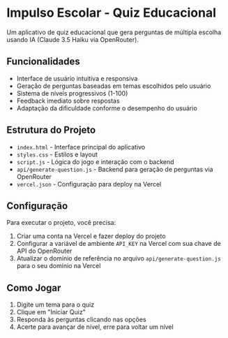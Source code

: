 # Impulso Escolar - Quiz Educacional

Um aplicativo de quiz educacional que gera perguntas de múltipla escolha usando IA (Claude 3.5 Haiku via OpenRouter).

## Funcionalidades

- Interface de usuário intuitiva e responsiva
- Geração de perguntas baseadas em temas escolhidos pelo usuário
- Sistema de níveis progressivos (1-100)
- Feedback imediato sobre respostas
- Adaptação da dificuldade conforme o desempenho do usuário

## Estrutura do Projeto

- `index.html` - Interface principal do aplicativo
- `styles.css` - Estilos e layout
- `script.js` - Lógica do jogo e interação com o backend
- `api/generate-question.js` - Backend para geração de perguntas via OpenRouter
- `vercel.json` - Configuração para deploy na Vercel

## Configuração

Para executar o projeto, você precisa:

1. Criar uma conta na Vercel e fazer deploy do projeto
2. Configurar a variável de ambiente `API_KEY` na Vercel com sua chave de API do OpenRouter
3. Atualizar o domínio de referência no arquivo `api/generate-question.js` para o seu domínio na Vercel

## Como Jogar

1. Digite um tema para o quiz
2. Clique em "Iniciar Quiz"
3. Responda às perguntas clicando nas opções
4. Acerte para avançar de nível, erre para voltar um nível
